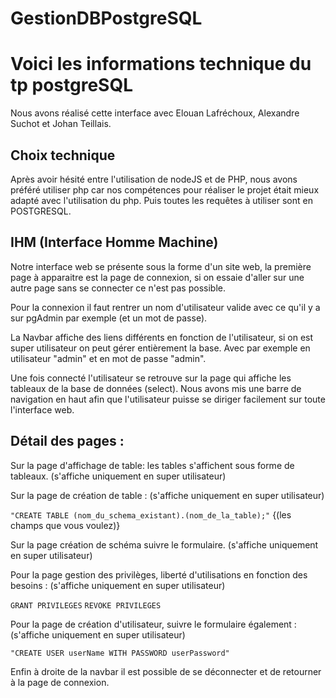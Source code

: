 # GestionDBPostgreSQL
# Voici les informations technique du tp postgreSQL

Nous avons réalisé cette interface avec Elouan Lafréchoux, Alexandre Suchot et Johan Teillais.


## Choix technique

Après avoir hésité entre l'utilisation de nodeJS et de PHP, nous avons préféré utiliser php car nos compétences pour réaliser le projet était mieux adapté avec l'utilisation du php. Puis toutes les requêtes à utiliser sont en POSTGRESQL.

## IHM (Interface Homme Machine)

Notre interface web se présente sous la forme d'un site web, la première page à apparaitre est la page de connexion, si on essaie d'aller sur une autre page sans se connecter ce n'est pas possible. 

Pour la connexion il faut rentrer un nom d'utilisateur valide avec ce qu'il y a sur pgAdmin par exemple (et un mot de passe).

La Navbar affiche des liens différents en fonction de l'utilisateur, si on est super utilisateur on peut gérer entièrement la base. Avec par exemple en utilisateur "admin" et en mot de passe "admin".

Une fois connecté l'utilisateur se retrouve sur la page qui affiche les tableaux de la base de données (select). Nous avons mis une barre de navigation en haut afin que l'utilisateur puisse se diriger facilement sur toute l'interface web. 


## Détail des pages :

Sur la page d'affichage de table: les tables s'affichent sous forme de tableaux. (s'affiche uniquement en super utilisateur)

Sur la page de création de table : (s'affiche uniquement en super utilisateur)

``` "CREATE TABLE (nom_du_schema_existant).(nom_de_la_table);" ```
 {(les champs que vous voulez)}
 
 
Sur la page création de schéma suivre le formulaire. (s'affiche uniquement en super utilisateur)


Pour la page gestion des privilèges, liberté d'utilisations en fonction des besoins : (s'affiche uniquement en super utilisateur)

``` GRANT PRIVILEGES ```
``` REVOKE PRIVILEGES ``` 

Pour la page de création d'utilisateur, suivre le formulaire également : (s'affiche uniquement en super utilisateur)

``` "CREATE USER userName WITH PASSWORD userPassword" ``` 

Enfin à droite de la navbar il est possible de se déconnecter et de retourner à la page de connexion. 
